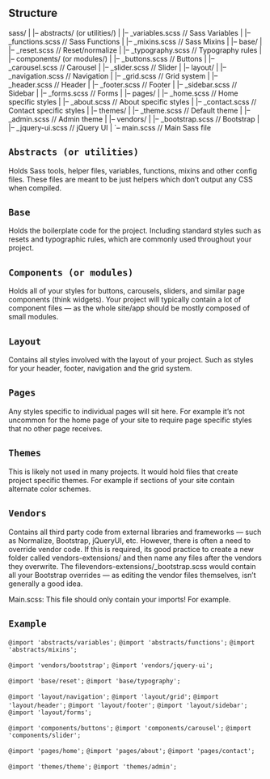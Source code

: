 
## Structure
sass/
|
|– abstracts/ (or utilities/)
|   |– _variables.scss    // Sass Variables
|   |– _functions.scss    // Sass Functions
|   |– _mixins.scss       // Sass Mixins
|
|– base/
|   |– _reset.scss        // Reset/normalize
|   |– _typography.scss   // Typography rules
|
|– components/ (or modules/)
|   |– _buttons.scss      // Buttons
|   |– _carousel.scss     // Carousel
|   |– _slider.scss       // Slider
|
|– layout/
|   |– _navigation.scss   // Navigation
|   |– _grid.scss         // Grid system
|   |– _header.scss       // Header
|   |– _footer.scss       // Footer
|   |– _sidebar.scss      // Sidebar
|   |– _forms.scss        // Forms
|
|– pages/
|   |– _home.scss         // Home specific styles
|   |– _about.scss        // About specific styles
|   |– _contact.scss      // Contact specific styles
|
|– themes/
|   |– _theme.scss        // Default theme
|   |– _admin.scss        // Admin theme
|
|– vendors/
|   |– _bootstrap.scss    // Bootstrap
|   |– _jquery-ui.scss    // jQuery UI
|
`– main.scss              // Main Sass file

## `Abstracts (or utilities)`

Holds Sass tools, helper files, variables, functions, mixins and other config files. These files are meant to be just helpers which don’t output any CSS when compiled.

## `Base`

Holds the boilerplate code for the project. Including standard styles such as resets and typographic rules, which are commonly used throughout your project.

## `Components (or modules)`

Holds all of your styles for buttons, carousels, sliders, and similar page components (think widgets). Your project will typically contain a lot of component files — as the whole site/app should be mostly composed of small modules.

## `Layout`

Contains all styles involved with the layout of your project. Such as styles for your header, footer, navigation and the grid system.

## `Pages`

Any styles specific to individual pages will sit here. For example it’s not uncommon for the home page of your site to require page specific styles that no other page receives.

## `Themes` 

This is likely not used in many projects. It would hold files that create project specific themes. For example if sections of your site contain alternate color schemes.

## `Vendors` 

Contains all third party code from external libraries and frameworks — such as Normalize, Bootstrap, jQueryUI, etc. However, there is often a need to override vendor code. If this is required, its good practice to create a new folder called vendors-extensions/ and then name any files after the vendors they overwrite. The filevendors-extensions/_bootstrap.scss would contain all your Bootstrap overrides — as editing the vendor files themselves, isn’t generally a good idea.

Main.scss: This file should only contain your imports! For example.

## `Example`

`@import 'abstracts/variables';`
`@import 'abstracts/functions';`
`@import 'abstracts/mixins';`

`@import 'vendors/bootstrap';`
`@import 'vendors/jquery-ui';`

`@import 'base/reset';`
`@import 'base/typography';`

`@import 'layout/navigation';`
`@import 'layout/grid';`
`@import 'layout/header';`
`@import 'layout/footer';`
`@import 'layout/sidebar';`
`@import 'layout/forms';`

`@import 'components/buttons';`
`@import 'components/carousel';`
`@import 'components/slider';`

`@import 'pages/home';`
`@import 'pages/about';`
`@import 'pages/contact';`

`@import 'themes/theme';`
`@import 'themes/admin';`
